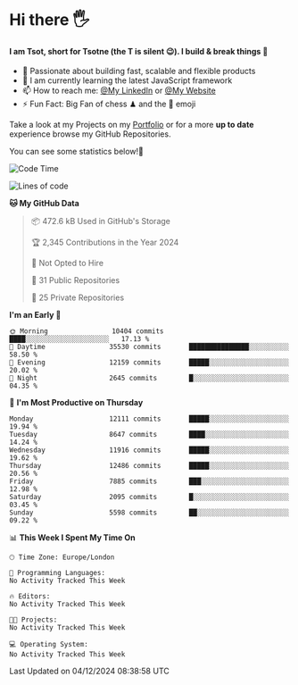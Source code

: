 # Hi there :raised_hand_with_fingers_splayed:
#### I am Tsot, short for Tsotne (the T is silent :wink:). I build & break things :space_invader:
- :telescope: Passionate about building fast, scalable and flexible products
- :seedling: I am currently learning the latest JavaScript framework 
- :mailbox: How to reach me: [@My LinkedIn](https://www.linkedin.com/in/tsotne-gvadzabia/) or [@My Website](https://tsotne.co.uk/contact)
- :zap: Fun Fact: Big Fan of chess ♟ and the 👾 emoji

Take a look at my Projects on my [Portfolio](https://tsotne.co.uk/) or for a more **up to date** experience browse my GitHub Repositories.

You can see some statistics below!:space_invader:
<!--START_SECTION:waka-->
![Code Time](http://img.shields.io/badge/Code%20Time-761%20hrs%202%20mins-blue)

![Lines of code](https://img.shields.io/badge/From%20Hello%20World%20I%27ve%20Written-21.6%20million%20lines%20of%20code-blue)

**🐱 My GitHub Data** 

> 📦 472.6 kB Used in GitHub's Storage 
 > 
> 🏆 2,345 Contributions in the Year 2024
 > 
> 🚫 Not Opted to Hire
 > 
> 📜 31 Public Repositories 
 > 
> 🔑 25 Private Repositories 
 > 
**I'm an Early 🐤** 

```text
🌞 Morning                10404 commits       ████░░░░░░░░░░░░░░░░░░░░░   17.13 % 
🌆 Daytime                35530 commits       ███████████████░░░░░░░░░░   58.50 % 
🌃 Evening                12159 commits       █████░░░░░░░░░░░░░░░░░░░░   20.02 % 
🌙 Night                  2645 commits        █░░░░░░░░░░░░░░░░░░░░░░░░   04.35 % 
```
📅 **I'm Most Productive on Thursday** 

```text
Monday                   12111 commits       █████░░░░░░░░░░░░░░░░░░░░   19.94 % 
Tuesday                  8647 commits        ████░░░░░░░░░░░░░░░░░░░░░   14.24 % 
Wednesday                11916 commits       █████░░░░░░░░░░░░░░░░░░░░   19.62 % 
Thursday                 12486 commits       █████░░░░░░░░░░░░░░░░░░░░   20.56 % 
Friday                   7885 commits        ███░░░░░░░░░░░░░░░░░░░░░░   12.98 % 
Saturday                 2095 commits        █░░░░░░░░░░░░░░░░░░░░░░░░   03.45 % 
Sunday                   5598 commits        ██░░░░░░░░░░░░░░░░░░░░░░░   09.22 % 
```


📊 **This Week I Spent My Time On** 

```text
🕑︎ Time Zone: Europe/London

💬 Programming Languages: 
No Activity Tracked This Week

🔥 Editors: 
No Activity Tracked This Week

🐱‍💻 Projects: 
No Activity Tracked This Week

💻 Operating System: 
No Activity Tracked This Week
```


 Last Updated on 04/12/2024 08:38:58 UTC
<!--END_SECTION:waka-->
